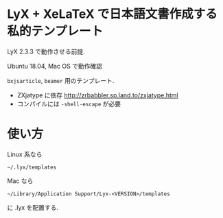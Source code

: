 # LyX + XeLaTeX で日本語文書作成する私的テンプレート
LyX 2.3.3 で動作させる前提.

Ubuntu 18.04, Mac OS で動作確認

`bxjsarticle`, `beamer` 用のテンプレート.

* ZXjatype に依存
http://zrbabbler.sp.land.to/zxjatype.html
* コンパイルには `-shell-escape` が必要

# 使い方
Linux 系なら
```
~/.lyx/templates
```
Mac なら
```
~/Library/Application Support/Lyx-<VERSION>/templates
```
に .lyx を配置する.
